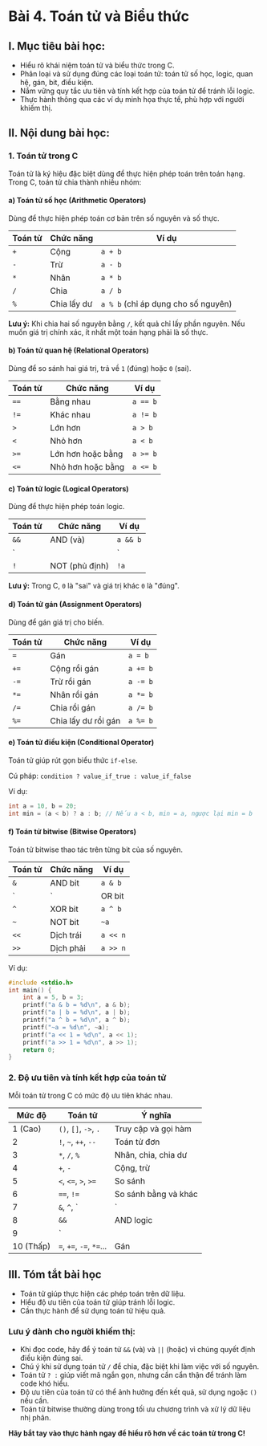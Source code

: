# **Bài 4. Toán tử và Biểu thức**

## I. Mục tiêu bài học:
- Hiểu rõ khái niệm toán tử và biểu thức trong C.
- Phân loại và sử dụng đúng các loại toán tử: toán tử số học, logic, quan hệ, gán, bit, điều kiện.
- Nắm vững quy tắc ưu tiên và tính kết hợp của toán tử để tránh lỗi logic.
- Thực hành thông qua các ví dụ minh họa thực tế, phù hợp với người khiếm thị.

## II. Nội dung bài học:

### 1. Toán tử trong C
Toán tử là ký hiệu đặc biệt dùng để thực hiện phép toán trên toán hạng. Trong C, toán tử chia thành nhiều nhóm:

#### a) Toán tử số học (Arithmetic Operators)
Dùng để thực hiện phép toán cơ bản trên số nguyên và số thực.

| Toán tử | Chức năng | Ví dụ |
|---------|----------|--------|
| `+` | Cộng | `a + b` |
| `-` | Trừ | `a - b` |
| `*` | Nhân | `a * b` |
| `/` | Chia | `a / b` |
| `%` | Chia lấy dư | `a % b` (chỉ áp dụng cho số nguyên) |

**Lưu ý:** Khi chia hai số nguyên bằng `/`, kết quả chỉ lấy phần nguyên. Nếu muốn giá trị chính xác, ít nhất một toán hạng phải là số thực.

#### b) Toán tử quan hệ (Relational Operators)
Dùng để so sánh hai giá trị, trả về `1` (đúng) hoặc `0` (sai).

| Toán tử | Chức năng | Ví dụ |
|---------|----------|--------|
| `==` | Bằng nhau | `a == b` |
| `!=` | Khác nhau | `a != b` |
| `>` | Lớn hơn | `a > b` |
| `<` | Nhỏ hơn | `a < b` |
| `>=` | Lớn hơn hoặc bằng | `a >= b` |
| `<=` | Nhỏ hơn hoặc bằng | `a <= b` |

#### c) Toán tử logic (Logical Operators)
Dùng để thực hiện phép toán logic.

| Toán tử | Chức năng | Ví dụ |
|---------|----------|--------|
| `&&` | AND (và) | `a && b` |
| `||` | OR (hoặc) | `a || b` |
| `!` | NOT (phủ định) | `!a` |

**Lưu ý:** Trong C, `0` là "sai" và giá trị khác `0` là "đúng".

#### d) Toán tử gán (Assignment Operators)
Dùng để gán giá trị cho biến.

| Toán tử | Chức năng | Ví dụ |
|---------|----------|--------|
| `=` | Gán | `a = b` |
| `+=` | Cộng rồi gán | `a += b` |
| `-=` | Trừ rồi gán | `a -= b` |
| `*=` | Nhân rồi gán | `a *= b` |
| `/=` | Chia rồi gán | `a /= b` |
| `%=` | Chia lấy dư rồi gán | `a %= b` |

#### e) Toán tử điều kiện (Conditional Operator)
Toán tử giúp rút gọn biểu thức `if-else`.

Cú pháp: `condition ? value_if_true : value_if_false`

Ví dụ:
```c
int a = 10, b = 20;
int min = (a < b) ? a : b; // Nếu a < b, min = a, ngược lại min = b
```

#### f) Toán tử bitwise (Bitwise Operators)
Toán tử bitwise thao tác trên từng bit của số nguyên.

| Toán tử | Chức năng | Ví dụ |
|---------|----------|--------|
| `&` | AND bit | `a & b` |
| `|` | OR bit | `a | b` |
| `^` | XOR bit | `a ^ b` |
| `~` | NOT bit | `~a` |
| `<<` | Dịch trái | `a << n` |
| `>>` | Dịch phải | `a >> n` |

Ví dụ:
```c
#include <stdio.h>
int main() {
    int a = 5, b = 3;
    printf("a & b = %d\n", a & b);
    printf("a | b = %d\n", a | b);
    printf("a ^ b = %d\n", a ^ b);
    printf("~a = %d\n", ~a);
    printf("a << 1 = %d\n", a << 1);
    printf("a >> 1 = %d\n", a >> 1);
    return 0;
}
```

### 2. Độ ưu tiên và tính kết hợp của toán tử
Mỗi toán tử trong C có mức độ ưu tiên khác nhau.

| Mức độ | Toán tử | Ý nghĩa |
|--------|--------|---------|
| 1 (Cao) | `()`, `[]`, `->`, `.` | Truy cập và gọi hàm |
| 2 | `!`, `~`, `++`, `--` | Toán tử đơn |
| 3 | `*`, `/`, `%` | Nhân, chia, chia dư |
| 4 | `+`, `-` | Cộng, trừ |
| 5 | `<`, `<=`, `>`, `>=` | So sánh |
| 6 | `==`, `!=` | So sánh bằng và khác |
| 7 | `&`, `^`, `|` | Toán tử bitwise |
| 8 | `&&` | AND logic |
| 9 | `||` | OR logic |
| 10 (Thấp) | `=`, `+=`, `-=`, `*=`... | Gán |

## III. Tóm tắt bài học
- Toán tử giúp thực hiện các phép toán trên dữ liệu.
- Hiểu độ ưu tiên của toán tử giúp tránh lỗi logic.
- Cần thực hành để sử dụng toán tử hiệu quả.

### **Lưu ý dành cho người khiếm thị:**
- Khi đọc code, hãy để ý toán tử `&&` (và) và `||` (hoặc) vì chúng quyết định điều kiện đúng sai.
- Chú ý khi sử dụng toán tử `/` để chia, đặc biệt khi làm việc với số nguyên.
- Toán tử `? :` giúp viết mã ngắn gọn, nhưng cần cẩn thận để tránh làm code khó hiểu.
- Độ ưu tiên của toán tử có thể ảnh hưởng đến kết quả, sử dụng ngoặc `()` nếu cần.
- Toán tử bitwise thường dùng trong tối ưu chương trình và xử lý dữ liệu nhị phân.

**Hãy bắt tay vào thực hành ngay để hiểu rõ hơn về các toán tử trong C!**

